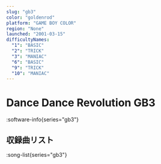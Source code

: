 ```yaml
---
slug: "gb3"
color: "goldenrod"
platform: "GAME BOY COLOR"
region: "None"
launched: "2001-03-15"
difficultyNames:
  "1": "BASIC"
  "2": "TRICK"
  "3": "MANIAC"
  "6": "BASIC"
  "9": "TRICK"
  "10": "MANIAC"
---
```


# Dance Dance Revolution GB3

:software-info{series="gb3"}

## 収録曲リスト

:song-list{series="gb3"}
